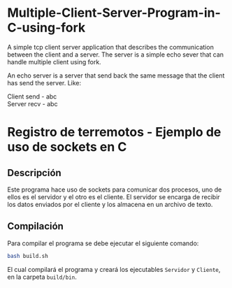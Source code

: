# Multiple-Client-Server-Program-in-C-using-fork
A simple tcp client server application that describes the communication between the client and a server. The server is a simple echo sever that can handle multiple client using fork.

An echo server is a server that send back the same message that the client has send the server. 
Like:

Client send - abc<br/>
Server recv - abc

# Registro de terremotos - Ejemplo de uso de sockets en C

## Descripción

Este programa hace uso de sockets para comunicar dos procesos, uno de ellos es el servidor y el otro es el cliente. El servidor se encarga de recibir los datos enviados por el cliente y los almacena en un archivo de texto.

## Compilación

Para compilar el programa se debe ejecutar el siguiente comando:

```bash
bash build.sh
```

El cual compilará el programa y creará los ejecutables `Servidor` y `Cliente`, en la carpeta `build/bin`.
